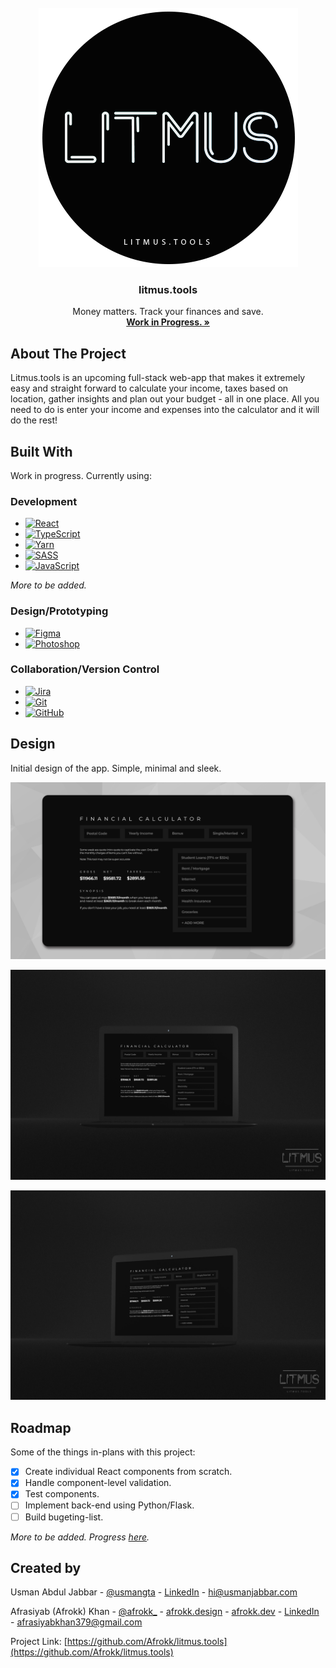 <br />
<div align="center">
  <a href="https://github.com/Afrokk/litmus.tools">
    <img src="images/clip2.png" alt="Logo" width="415" height="415">
  </a>

  <h3 align="center">litmus.tools</h3>

  <p align="center">
    Money matters. Track your finances and save. 
    <br />
    <a href="https://github.com/Afrokk/litmus.tools"><strong>Work in Progress. »</strong></a>
    <br />
  </p>
</div>

## About The Project

Litmus.tools is an upcoming full-stack web-app that makes it extremely easy and straight forward to calculate your income, taxes based on location, gather insights and plan out your budget - all in one place. All you need to do is enter your income and expenses into the calculator and it will do the rest!

## Built With
Work in progress. Currently using:

### Development
* [![React][React.com]][React-url]
* [![TypeScript][TypeScript.com]][TypeScript-url]
* [![Yarn][Yarn.com]][Yarn-url]
* [![SASS][SASS.com]][SASS-url]
* [![JavaScript][JavaScript.com]][JavaScript-url]

_More to be added._

### Design/Prototyping
* [![Figma][Figma.com]][Figma-url]
* [![Photoshop][Photoshop.com]][Photoshop-url]

### Collaboration/Version Control
* [![Jira][Jira.com]][Jira-url]
* [![Git][Git.com]][Git-url]
* [![GitHub][GitHub.com]][GitHub-url]

## Design
Initial design of the app. Simple, minimal and sleek.

<p align="center">
    <img src="images/FigmaPrototype1.jpg">
</p>

<p align="center">
    <img src="images/FigmaMockupPSD2.jpg">
</p>

<p align="center">
    <img src="images/FigmaMockupPSD1.jpg">
</p>


## Roadmap
Some of the things in-plans with this project:

- [x] Create individual React components from scratch.
- [x] Handle component-level validation.
- [x] Test components.
- [ ] Implement back-end using Python/Flask.
- [ ] Build bugeting-list.

_More to be added._
_Progress [here](https://github.com/Afrokk/litmus.tools/pulls?q=is%3Apr+is%3Aclosed)._

## Created by

Usman Abdul Jabbar - [@usmangta](https://www.instagram.com/usmangta/) - [LinkedIn](https://www.linkedin.com/in/usman-abdul-jabbar/) - hi@usmanjabbar.com

Afrasiyab (Afrokk) Khan - [@afrokk_](https://www.instagram.com/afrokk_/) - [afrokk.design](https://afrokk.design/) - [afrokk.dev](https://afrokk.dev/) - [LinkedIn](https://www.linkedin.com/in/afrasiyab-k/) - afrasiyabkhan379@gmail.com

Project Link: [https://github.com/Afrokk/litmus.tools](https://github.com/Afrokk/litmus.tools)

[product-screenshot]: images/clip.jpg
[React.com]: https://img.shields.io/badge/React-20232A?style=for-the-badge&logo=react&logoColor=61DAFB
[React-url]: https://reactjs.org/
[TypeScript.com]: https://img.shields.io/badge/TypeScript-007ACC?style=for-the-badge&logo=typescript&logoColor=white
[TypeScript-url]: https://www.typescriptlang.org/
[SASS.com]: https://img.shields.io/badge/Sass-CC6699?style=for-the-badge&logo=sass&logoColor=white
[SASS-url]: https://sass-lang.com/
[JavaScript.com]: https://img.shields.io/badge/JavaScript-323330?style=for-the-badge&logo=javascript&logoColor=F7DF1E
[JavaScript-url]: https://en.wikipedia.org/wiki/JSX_(JavaScript)
[Yarn.com]: https://img.shields.io/badge/Yarn-2C8EBB?style=for-the-badge&logo=yarn&logoColor=white
[Yarn-url]: https://yarnpkg.com/
[Figma.com]: https://img.shields.io/badge/Figma-F24E1E?style=for-the-badge&logo=figma&logoColor=white
[Figma-url]: https://www.figma.com/
[Photoshop.com]: https://img.shields.io/badge/Adobe%20Photoshop-31A8FF?style=for-the-badge&logo=Adobe%20Photoshop&logoColor=black
[Photoshop-url]: https://www.adobe.com/ca/products/photoshop.html
[Jira.com]: https://img.shields.io/badge/Jira-0052CC?style=for-the-badge&logo=Jira&logoColor=white
[Jira-url]: https://jira.com/
[Git.com]: https://img.shields.io/badge/GIT-E44C30?style=for-the-badge&logo=git&logoColor=white
[Git-url]: https://git-scm.com/
[GitHub.com]: https://img.shields.io/badge/GitHub-100000?style=for-the-badge&logo=github&logoColor=white
[GitHub-url]: https://github.com/
